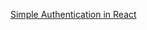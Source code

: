 [Simple Authentication in React](https://somemyexp.blogspot.com/2019/01/simple-authentication-in-react.html)
